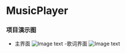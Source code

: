 # MusicPlayer

### 项目演示图

- 主界面
![Image text](https://github.com/Leyiteyanzhi/MusicPlayer/tree/master/img-folder/d1.png)
-歌词界面
![Image text](https://github.com/Leyiteyanzhi/MusicPlayer/tree/master/img-folder/d2.png)
